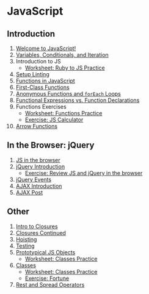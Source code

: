 # JavaScript

## Introduction
1. [Welcome to JavaScript!](js-intro.md)
1. [Variables, Conditionals, and Iteration](variables-conditionals-iteration.md)
1. Introduction to JS
    - [Worksheet: Ruby to JS Practice](exercises/ruby-to-js-worksheet.md)
1. [Setup Linting](exercises/setup-linting.md)
1. [Functions in JavaScript](functions-intro.md)
1. [First-Class Functions](first-class-functions.md)
1. [Anonymous Functions and `forEach` Loops](anonymous-and-for-each.md)
1. [Functional Expressions vs. Function Declarations](functional-expressions.md)
1. Functions Exercises
    - [Worksheet: Functions Practice](exercises/functions-worksheet.md)
    - [Exercise: JS Calculator](exercises/calculator.md)
1. [Arrow Functions](arrow-functions.md)

## In the Browser: jQuery
1. [JS in the browser](js-in-the-browser.md)
1. [jQuery Introduction](jquery-intro.md)
    - [Exercise: Review JS and jQuery in the browser](exercises/js-jquery-review.md)
1. [jQuery Events](jquery-events.md)
1. [AJAX Introduction](ajax-intro.md)
1. [AJAX Post](ajax-post.md)

## Other
1. [Intro to Closures](intro-to-closures.md)
1. [Closures Continued](closures-continued.md)
1. [Hoisting](hoisting.md)
1. [Testing](testing.md)
1. [Prototypical JS Objects](js-objects.md)
    - [Worksheet: Classes Practice](exercises/objects-worksheet.md)
1. [Classes](classes.md)
    - [Worksheet: Classes Practice](exercises/classes-worksheet.md)
    - [Exercise: Fortune](exercises/fortune.md)
1. [Rest and Spread Operators](spread-and-rest-destructuring.md)
<!-- 1. [Underscore Templates](underscore-templates.md) -->

